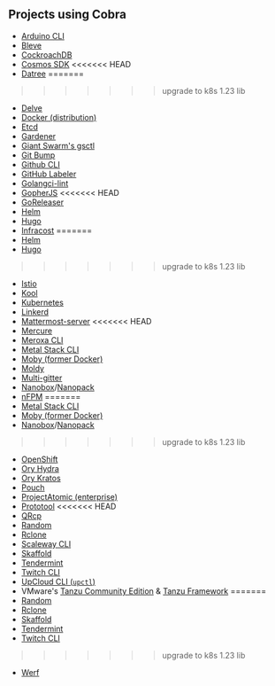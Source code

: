 ## Projects using Cobra

- [Arduino CLI](https://github.com/arduino/arduino-cli)
- [Bleve](http://www.blevesearch.com/)
- [CockroachDB](http://www.cockroachlabs.com/)
- [Cosmos SDK](https://github.com/cosmos/cosmos-sdk)
<<<<<<< HEAD
- [Datree](https://github.com/datreeio/datree)
=======
>>>>>>> upgrade to k8s 1.23 lib
- [Delve](https://github.com/derekparker/delve)
- [Docker (distribution)](https://github.com/docker/distribution)
- [Etcd](https://etcd.io/)
- [Gardener](https://github.com/gardener/gardenctl)
- [Giant Swarm's gsctl](https://github.com/giantswarm/gsctl)
- [Git Bump](https://github.com/erdaltsksn/git-bump)
- [Github CLI](https://github.com/cli/cli)
- [GitHub Labeler](https://github.com/erdaltsksn/gh-label)
- [Golangci-lint](https://golangci-lint.run)
- [GopherJS](http://www.gopherjs.org/)
<<<<<<< HEAD
- [GoReleaser](https://goreleaser.com)
- [Helm](https://helm.sh)
- [Hugo](https://gohugo.io)
- [Infracost](https://github.com/infracost/infracost)
=======
- [Helm](https://helm.sh)
- [Hugo](https://gohugo.io)
>>>>>>> upgrade to k8s 1.23 lib
- [Istio](https://istio.io)
- [Kool](https://github.com/kool-dev/kool)
- [Kubernetes](http://kubernetes.io/)
- [Linkerd](https://linkerd.io/)
- [Mattermost-server](https://github.com/mattermost/mattermost-server)
<<<<<<< HEAD
- [Mercure](https://mercure.rocks/)
- [Meroxa CLI](https://github.com/meroxa/cli)
- [Metal Stack CLI](https://github.com/metal-stack/metalctl)
- [Moby (former Docker)](https://github.com/moby/moby)
- [Moldy](https://github.com/Moldy-Community/moldy)
- [Multi-gitter](https://github.com/lindell/multi-gitter)
- [Nanobox](https://github.com/nanobox-io/nanobox)/[Nanopack](https://github.com/nanopack)
- [nFPM](https://nfpm.goreleaser.com)
=======
- [Metal Stack CLI](https://github.com/metal-stack/metalctl)
- [Moby (former Docker)](https://github.com/moby/moby)
- [Nanobox](https://github.com/nanobox-io/nanobox)/[Nanopack](https://github.com/nanopack)
>>>>>>> upgrade to k8s 1.23 lib
- [OpenShift](https://www.openshift.com/)
- [Ory Hydra](https://github.com/ory/hydra)
- [Ory Kratos](https://github.com/ory/kratos)
- [Pouch](https://github.com/alibaba/pouch)
- [ProjectAtomic (enterprise)](http://www.projectatomic.io/)
- [Prototool](https://github.com/uber/prototool)
<<<<<<< HEAD
- [QRcp](https://github.com/claudiodangelis/qrcp)
- [Random](https://github.com/erdaltsksn/random)
- [Rclone](https://rclone.org/)
- [Scaleway CLI](https://github.com/scaleway/scaleway-cli)
- [Skaffold](https://skaffold.dev/)
- [Tendermint](https://github.com/tendermint/tendermint)
- [Twitch CLI](https://github.com/twitchdev/twitch-cli)
- [UpCloud CLI (`upctl`)](https://github.com/UpCloudLtd/upcloud-cli)
- VMware's [Tanzu Community Edition](https://github.com/vmware-tanzu/community-edition) & [Tanzu Framework](https://github.com/vmware-tanzu/tanzu-framework)
=======
- [Random](https://github.com/erdaltsksn/random)
- [Rclone](https://rclone.org/)
- [Skaffold](https://skaffold.dev/)
- [Tendermint](https://github.com/tendermint/tendermint)
- [Twitch CLI](https://github.com/twitchdev/twitch-cli)
>>>>>>> upgrade to k8s 1.23 lib
- [Werf](https://werf.io/)
